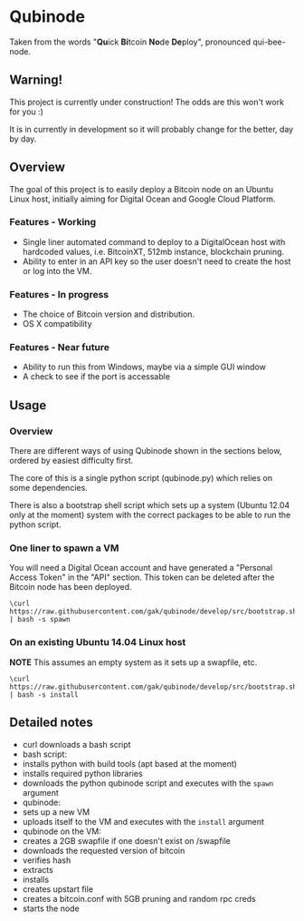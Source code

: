 # Qubinode

Taken from the words "**Qu**ick **Bi**tcoin **No**de **De**ploy", pronounced qui-bee-node.

## Warning!

This project is currently under construction! The odds are this won't work for you :)

It is in currently in development so it will probably change for the better, day by day.

## Overview

The goal of this project is to easily deploy a Bitcoin node on an Ubuntu Linux host, initially aiming for Digital Ocean and Google Cloud Platform.

### Features - Working

 * Single liner automated command to deploy to a DigitalOcean host with hardcoded values, i.e. BitcoinXT, 512mb instance, blockchain pruning.
 * Ability to enter in an API key so the user doesn't need to create the host or log into the VM.

### Features - In progress

 * The choice of Bitcoin version and distribution.
 * OS X compatibility

### Features - Near future

 * Ability to run this from Windows, maybe via a simple GUI window
 * A check to see if the port is accessable

## Usage

### Overview

There are different ways of using Qubinode shown in the sections below, ordered by easiest difficulty first.

The core of this is a single python script (qubinode.py) which relies on some dependencies.

There is also a bootstrap shell script which sets up a system (Ubuntu 12.04 only at the moment) system with the correct packages to be able to run the python script.

### One liner to spawn a VM

You will need a Digital Ocean account and have generated a "Personal Access Token" in the "API" section.
This token can be deleted after the Bitcoin node has been deployed.

```
\curl https://raw.githubusercontent.com/gak/qubinode/develop/src/bootstrap.sh | bash -s spawn
```

### On an existing Ubuntu 14.04 Linux host

**NOTE** This assumes an empty system as it sets up a swapfile, etc.

```
\curl https://raw.githubusercontent.com/gak/qubinode/develop/src/bootstrap.sh | bash -s install
```

## Detailed notes

 * curl downloads a bash script
 * bash script:
  * installs python with build tools (apt based at the moment)
  * installs required python libraries
  * downloads the python qubinode script and executes with the `spawn` argument
 * qubinode:
  * sets up a new VM
  * uploads itself to the VM and executes with the `install` argument
 * qubinode on the VM:
  * creates a 2GB swapfile if one doesn't exist on /swapfile
  * downloads the requested version of bitcoin
  * verifies hash
  * extracts
  * installs
  * creates upstart file
  * creates a bitcoin.conf with 5GB pruning and random rpc creds
  * starts the node
 
